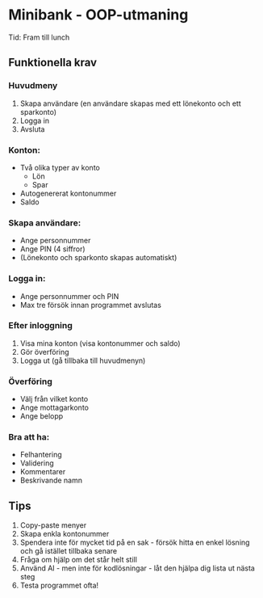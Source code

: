 # Minibank \- OOP-utmaning

Tid: Fram till lunch

## Funktionella krav

### Huvudmeny

1. Skapa användare (en användare skapas med ett lönekonto och ett sparkonto)  
2. Logga in  
3. Avsluta

### Konton:

* Två olika typer av konto  
  * Lön  
  * Spar  
* Autogenererat kontonummer  
* Saldo

### Skapa användare:

* Ange personnummer  
* Ange PIN (4 siffror)  
* (Lönekonto och sparkonto skapas automatiskt)

### Logga in:

* Ange personnummer och PIN  
* Max tre försök innan programmet avslutas

### Efter inloggning

1. Visa mina konton (visa kontonummer och saldo)  
2. Gör överföring  
3. Logga ut (gå tillbaka till huvudmenyn)

### Överföring

* Välj från vilket konto  
* Ange mottagarkonto  
* Ange belopp

### Bra att ha:

* Felhantering  
* Validering  
* Kommentarer  
* Beskrivande namn

## Tips

1. Copy-paste menyer  
2. Skapa enkla kontonummer  
3. Spendera inte för mycket tid på en sak \- försök hitta en enkel lösning och gå istället tillbaka senare  
4. Fråga om hjälp om det står helt still  
5. Använd AI \- men inte för kodlösningar \- låt den hjälpa dig lista ut nästa steg  
6. Testa programmet ofta\!

